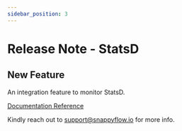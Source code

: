 ```yaml
---
sidebar_position: 3 
---
```

# Release Note - StatsD
## New Feature

An integration feature to monitor StatsD.

[Documentation Reference](/docs/Integrations/statsd/custom_monitoring)

Kindly reach out to [support@snappyflow.io](mailto:support@snappyflow.io) for more info.
